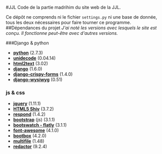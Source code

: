 #JJL
Code de la partie madrihim du site web de la JJL.

Ce dépôt ne comprends ni le fichier `settings.py` ni une base de donnée, tous les deux nécessaires pour faire tourner ce programme.
##Dépendances du projet
*J'ai noté les versions avec lesquels le site est conçu. Il fonctionne peut-être avec d'autres versions.*

###Django & python
- **[python](http://python.org)** (2.7.3)
- **[unidecode](https://pypi.python.org/pypi/Unidecode)** (0.04.14)
- **[html2text](https://github.com/aaronsw/html2text)** (3.02)
- **[django](https://djangoproject.com)** (1.6.0)
- **[django-crispy-forms](https://github.com/maraujop/django-crispy-forms)** (1.4.0)
- **[django-wysiwyg](https://github.com/pydanny/django-wysiwyg)** (0.51)

### js & css
- **[jquery](https://jquery.org)** (1.11.1)
- **[HTML5 Shiv](https://code.google.com/p/html5shiv/)** (3.7.2)
- **[respond](https://github.com/scottjehl/Respond)** (1.4.2)
- **[bootstrap](http://getbootstrap.com)** (js) (3.1.1)
- **[bootswatch - flatly](http://bootswatch.com/flatly)** (3.1.1)
- **[font-awesome](http://fontawesome.io)** (4.1.0)
- **[bootbox](http://bootboxjs.com)** (4.2.0)
- **[multifile](http://www.fyneworks.com/jquery/multiple-file-upload)** (1.48)
- **[redactor](http://imperavi.com/redactor)** (9.2.4)
